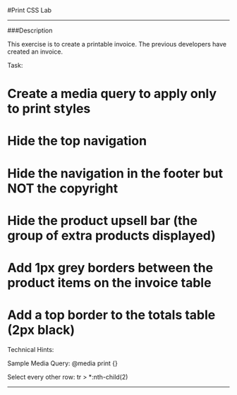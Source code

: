 #Print CSS Lab

---

###Description

This exercise is to create a printable invoice. The previous developers have created an invoice.

Task:

# Create a media query to apply only to print styles
# Hide the top navigation
# Hide the navigation in the footer but NOT the copyright
# Hide the product upsell bar (the group of extra products displayed)
# Add 1px grey borders between the product items on the invoice table
# Add a top border to the totals table (2px black)



Technical Hints:

Sample Media Query:
@media print {}

Select every other row:
tr > *:nth-child(2)

---
